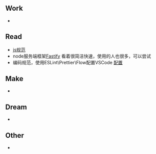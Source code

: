 ## Work

- 

## Read

- [js规范](https://github.com/airbnb/javascript)
- node服务端框架[Fastify](https://www.fastify.io/) 看着很简洁快速，使用的人也很多，可以尝试
- 编码规范，使用ESLint\Prettier\Flow配置VSCode [配置](https://www.zcfy.cc/article/configure-eslint-prettier-and-flow-in-vs-code-for-react-development-2962.html)

## Make

- 

## Dream

- 

## Other

- 